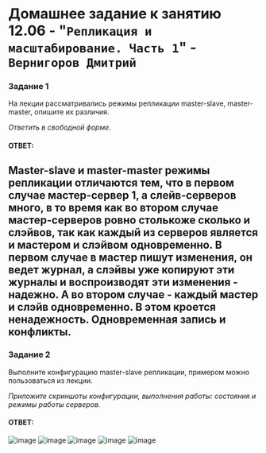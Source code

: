 # Домашнее задание к занятию 12.06 - "`Репликация и масштабирование. Часть 1`" - `Вернигоров Дмитрий`
### Задание 1

На лекции рассматривались режимы репликации master-slave, master-master, опишите их различия.

*Ответить в свободной форме.*

#### ОТВЕТ:

Master-slave и master-master режимы репликации отличаются тем, что в первом случае мастер-сервер 1, а слейв-серверов много, в то время как во втором случае мастер-серверов ровно столькоже сколько и слэйвов, так как каждый из серверов является и мастером и слэйвом одновременно. В первом случае в мастер пишут изменения, он ведет журнал, а слэйвы уже копируют эти журналы и воспроизводят эти изменения - надежно. А во втором случае - каждый мастер и слэйв одновременно. В этом кроется ненадежность. Одновременная запись и конфликты.  
---
### Задание 2

Выполните конфигурацию master-slave репликации, примером можно пользоваться из лекции.

*Приложите скриншоты конфигурации, выполнения работы: состояния и режимы работы серверов.*

#### ОТВЕТ:


![image](https://github.com/Wernigerode23/12-06/assets/153208339/0a4377fc-8933-412c-b142-b548425ac012)
![image](https://github.com/Wernigerode23/12-06/assets/153208339/c9a6829b-f724-4e40-a3a0-d13e33e27631)
![image](https://github.com/Wernigerode23/12-06/assets/153208339/7b2f41af-dbab-407b-bb28-688cc134ba7e)
![image](https://github.com/Wernigerode23/12-06/assets/153208339/42230adc-9046-49b4-a1ac-e80ca4270287)
![image](https://github.com/Wernigerode23/12-06/assets/153208339/dbb8fa41-4199-4730-ac28-8057b13ab4c7)



